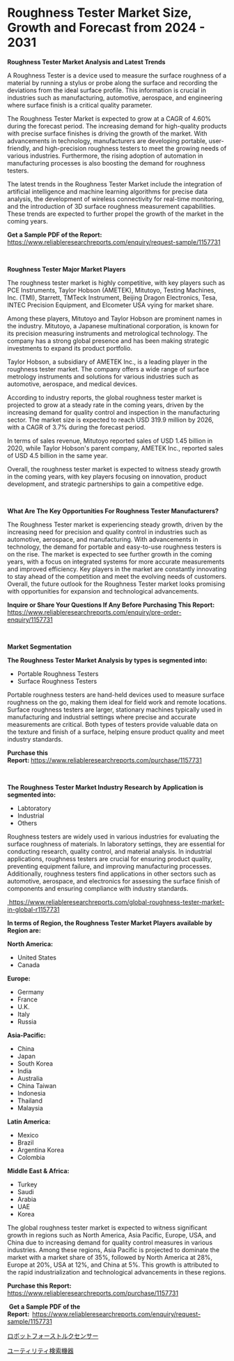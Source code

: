 <p><h1>Roughness Tester Market Size, Growth and Forecast from 2024 - 2031</h1></p><p><strong>Roughness Tester Market Analysis and Latest Trends</strong></p>
<p><p>A Roughness Tester is a device used to measure the surface roughness of a material by running a stylus or probe along the surface and recording the deviations from the ideal surface profile. This information is crucial in industries such as manufacturing, automotive, aerospace, and engineering where surface finish is a critical quality parameter.</p><p>The Roughness Tester Market is expected to grow at a CAGR of 4.60% during the forecast period. The increasing demand for high-quality products with precise surface finishes is driving the growth of the market. With advancements in technology, manufacturers are developing portable, user-friendly, and high-precision roughness testers to meet the growing needs of various industries. Furthermore, the rising adoption of automation in manufacturing processes is also boosting the demand for roughness testers.</p><p>The latest trends in the Roughness Tester Market include the integration of artificial intelligence and machine learning algorithms for precise data analysis, the development of wireless connectivity for real-time monitoring, and the introduction of 3D surface roughness measurement capabilities. These trends are expected to further propel the growth of the market in the coming years.</p></p>
<p><strong>Get a Sample PDF of the Report:&nbsp;</strong> <a href="https://www.reliableresearchreports.com/enquiry/request-sample/1157731">https://www.reliableresearchreports.com/enquiry/request-sample/1157731</a></p>
<p>&nbsp;</p>
<p><strong>Roughness Tester Major Market Players</strong></p>
<p><p>The roughness tester market is highly competitive, with key players such as PCE Instruments, Taylor Hobson (AMETEK), Mitutoyo, Testing Machines, Inc. (TMI), Starrett, TMTeck Instrument, Beijing Dragon Electronics, Tesa, INTEC Precision Equipment, and Elcometer USA vying for market share.</p><p>Among these players, Mitutoyo and Taylor Hobson are prominent names in the industry. Mitutoyo, a Japanese multinational corporation, is known for its precision measuring instruments and metrological technology. The company has a strong global presence and has been making strategic investments to expand its product portfolio.</p><p>Taylor Hobson, a subsidiary of AMETEK Inc., is a leading player in the roughness tester market. The company offers a wide range of surface metrology instruments and solutions for various industries such as automotive, aerospace, and medical devices.</p><p>According to industry reports, the global roughness tester market is projected to grow at a steady rate in the coming years, driven by the increasing demand for quality control and inspection in the manufacturing sector. The market size is expected to reach USD 319.9 million by 2026, with a CAGR of 3.7% during the forecast period.</p><p>In terms of sales revenue, Mitutoyo reported sales of USD 1.45 billion in 2020, while Taylor Hobson's parent company, AMETEK Inc., reported sales of USD 4.5 billion in the same year.</p><p>Overall, the roughness tester market is expected to witness steady growth in the coming years, with key players focusing on innovation, product development, and strategic partnerships to gain a competitive edge.</p></p>
<p>&nbsp;</p>
<p><strong>What Are The Key Opportunities For Roughness Tester Manufacturers?</strong></p>
<p><p>The Roughness Tester market is experiencing steady growth, driven by the increasing need for precision and quality control in industries such as automotive, aerospace, and manufacturing. With advancements in technology, the demand for portable and easy-to-use roughness testers is on the rise. The market is expected to see further growth in the coming years, with a focus on integrated systems for more accurate measurements and improved efficiency. Key players in the market are constantly innovating to stay ahead of the competition and meet the evolving needs of customers. Overall, the future outlook for the Roughness Tester market looks promising with opportunities for expansion and technological advancements.</p></p>
<p><strong>Inquire or Share Your Questions If Any Before Purchasing This Report:</strong> <a href="https://www.reliableresearchreports.com/enquiry/pre-order-enquiry/1157731">https://www.reliableresearchreports.com/enquiry/pre-order-enquiry/1157731</a></p>
<p>&nbsp;</p>
<p><strong>Market Segmentation</strong></p>
<p><strong>The Roughness Tester Market Analysis by types is segmented into:</strong></p>
<p><ul><li>Portable Roughness Testers</li><li>Surface Roughness Testers</li></ul></p>
<p><p>Portable roughness testers are hand-held devices used to measure surface roughness on the go, making them ideal for field work and remote locations. Surface roughness testers are larger, stationary machines typically used in manufacturing and industrial settings where precise and accurate measurements are critical. Both types of testers provide valuable data on the texture and finish of a surface, helping ensure product quality and meet industry standards.</p></p>
<p><strong>Purchase this Report:&nbsp;</strong><a href="https://www.reliableresearchreports.com/purchase/1157731">https://www.reliableresearchreports.com/purchase/1157731</a></p>
<p>&nbsp;</p>
<p><strong>The Roughness Tester Market Industry Research by Application is segmented into:</strong></p>
<p><ul><li>Labtoratory</li><li>Industrial</li><li>Others</li></ul></p>
<p><p>Roughness testers are widely used in various industries for evaluating the surface roughness of materials. In laboratory settings, they are essential for conducting research, quality control, and material analysis. In industrial applications, roughness testers are crucial for ensuring product quality, preventing equipment failure, and improving manufacturing processes. Additionally, roughness testers find applications in other sectors such as automotive, aerospace, and electronics for assessing the surface finish of components and ensuring compliance with industry standards.</p></p>
<p><a href="https://www.reliableresearchreports.com/global-roughness-tester-market-in-global-r1157731">&nbsp;https://www.reliableresearchreports.com/global-roughness-tester-market-in-global-r1157731</a></p>
<p><strong>In terms of Region, the Roughness Tester Market Players available by Region are:</strong></p>
<p>
    <p> <strong> North America: </strong>
        <ul>
            <li>United States</li>
            <li>Canada</li>
        </ul>
        </p> 
    <p> <strong> Europe: </strong>
        <ul>
            <li>Germany</li>
            <li>France</li>
            <li>U.K.</li>
            <li>Italy</li>
            <li>Russia</li>
        </ul>
        </p> 
    <p> <strong> Asia-Pacific: </strong>
        <ul>
            <li>China</li>
            <li>Japan</li>
            <li>South Korea</li>
            <li>India</li>
            <li>Australia</li>
            <li>China Taiwan</li>
            <li>Indonesia</li>
            <li>Thailand</li>
            <li>Malaysia</li>
        </ul>
        </p> 
    <p> <strong> Latin America: </strong>
        <ul>
            <li>Mexico</li>
            <li>Brazil</li>
            <li>Argentina Korea</li>
            <li>Colombia</li>
        </ul>
        </p> 
    <p> <strong> Middle East & Africa: </strong>
        <ul>
            <li>Turkey</li>
            <li>Saudi</li>
            <li>Arabia</li>
            <li>UAE</li>
            <li>Korea</li>
        </ul>
    </p>
    </p>
<p><p>The global roughness tester market is expected to witness significant growth in regions such as North America, Asia Pacific, Europe, USA, and China due to increasing demand for quality control measures in various industries. Among these regions, Asia Pacific is projected to dominate the market with a market share of 35%, followed by North America at 28%, Europe at 20%, USA at 12%, and China at 5%. This growth is attributed to the rapid industrialization and technological advancements in these regions.</p></p>
<p><strong>Purchase this Report: </strong><a href="https://www.reliableresearchreports.com/purchase/1157731">https://www.reliableresearchreports.com/purchase/1157731</a></p>
<p>&nbsp;<strong>Get a Sample PDF of the Report:&nbsp;&nbsp;</strong><a href="https://www.reliableresearchreports.com/enquiry/request-sample/1157731">https://www.reliableresearchreports.com/enquiry/request-sample/1157731</a></p>
<p><strong></strong></p>
<p><p><a href="https://github.com/RodHoppe07/Market-Research-Report-List-1/blob/main/120103621437.md">ロボットフォーストルクセンサー</a></p><p><a href="https://github.com/laurenreichert/Market-Research-Report-List-1/blob/main/719129821436.md">ユーティリティ検索機器</a></p></p>